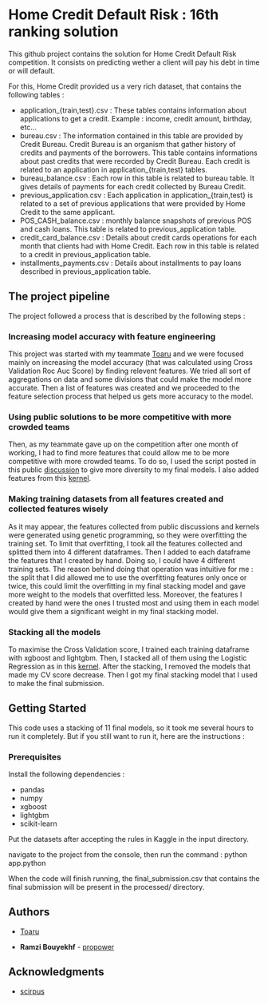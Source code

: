 # Home Credit Default Risk : 16th ranking solution

This github project contains the solution for Home Credit Default Risk competition. It consists on predicting wether a client will pay his debt in time or will default.

For this, Home Credit provided us a very rich dataset, that contains the following tables :
- application_{train,test}.csv : These tables contains information about applications to get a credit. Example : income, credit amount, birthday, etc...
- bureau.csv : The information contained in this table are provided by Credit Bureau. Credit Bureau is an organism that gather history of credits and payments of the borrowers. This table contains informations about past credits that were recorded by Credit Bureau. Each credit is related to an application in application_{train,test} tables.
- bureau_balance.csv : Each row in this table is related to bureau table. It gives details of payments for each credit collected by Bureau Credit.
- previous_application.csv : Each application in application_{train,test} is related to a set of previous applications that were provided by Home Credit to the same applicant.
- POS_CASH_balance.csv : monthly balance snapshots of previous POS and cash loans. This table is related to previous_application table.
- credit_card_balance.csv : Details about credit cards operations for each month that clients had with Home Credit. Each row in this table is related to a credit in previous_application table.
- installments_payments.csv : Details about installments to pay loans described in previous_application table.

## The project pipeline

The project followed a process that is described by the following steps :

### Increasing model accuracy with feature engineering 
This project was started with my teammate [Toaru](https://www.kaggle.com/marrvolo) and we were focused mainly on increasing the model accuracy (that was calculated using Cross Validation Roc Auc Score) by finding relevent features. We tried all sort of aggregations on data and some divisions that could make the model more accurate. Then a list of features was created and we proceeded to the feature selection process that helped us gets more accuracy to the model. 

### Using public solutions to be more competitive with more crowded teams
Then, as my teammate gave up on the competition after one month of working, I had to find more features that could allow me to be more competitive with more crowded teams. To do so, I used the script posted in this public [discussion](https://www.kaggle.com/c/home-credit-default-risk/discussion/62983) to give more diversity to my final models. I also added features from this [kernel](https://www.kaggle.com/scirpus/hybrid-jeepy-and-lgb-ii).

### Making training datasets from all features created and collected features wisely
As it may appear, the features collected from public discussions and kernels were generated using genetic programming, so they were overfitting the training set. To limit that overfitting, I took all the features collected and splitted them into 4 different dataframes. Then I added to each dataframe the features that I created by hand. Doing so, I could have 4 different training sets. The reason behind doing that operation was intuitive for me : the split that I did allowed me to use the overfitting features only once or twice, this could limit the overfitting in my final stacking model and gave more weight to the models that overfitted less. Moreover, the features I created by hand were the ones I trusted most and using them in each model would give them a significant weight in my final stacking model.

### Stacking all the models 
To maximise the Cross Validation score, I trained each training dataframe with xgboost and lightgbm. Then, I stacked all of them using the Logistic Regression as in this [kernel](https://www.kaggle.com/eliotbarr/stacking-test-sklearn-xgboost-catboost-lightgbm).
After the stacking, I removed the models that made my CV score decrease. Then I got my final stacking model that I used to make the final submission.

## Getting Started

This code uses a stacking of 11 final models, so it took me several hours to run it completely. But if you still want to run it, here are the instructions :

### Prerequisites

Install the following dependencies :
- pandas
- numpy
- xgboost
- lightgbm
- scikit-learn

Put the datasets after accepting the rules in Kaggle in the input directory.

navigate to the project from the console, then run the command : python app.python

When the code will finish running, the final_submission.csv that contains the final submission will be present in the processed/ directory.

## Authors

* [Toaru](https://www.kaggle.com/marrvolo)

* **Ramzi Bouyekhf** - [propower](https://www.kaggle.com/propower)

## Acknowledgments

* [scirpus](https://www.kaggle.com/scirpus)
